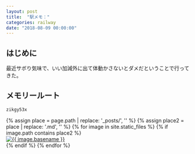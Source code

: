 ```yaml
---
layout: post
title:  "駅メモ："
categories: railway
date: "2018-08-09 00:00:00"
---
```


## はじめに

最近サボり気味で、いい加減外に出て体動かさないとダメだということで行ってきた。


## メモリールート

`zikgy53x`

<div class="trim">
{% assign place = page.path | replace: '_posts/', '' %}
{% assign place2 = place | replace: '.md', '' %}
{% for image in site.static_files %}
  {% if image.path contains place2 %}
    <div class="trim__item">
      <a href="{{ site.url }}{{ image.path }}">
        <img class="one" src="{{ site.url }}{{ image.path }}" alt="{{ image.basename }}">
      </a>
    </div>
  {% endif %}
{% endfor %}
</div>
